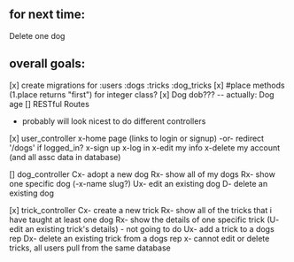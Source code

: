 ## for next time:
Delete one dog

## overall goals:
[x] create migrations for :users :dogs :tricks :dog_tricks
[x] #place methods (1.place returns "first") for integer class?
[x]  Dog dob??? -- actually: Dog age
[] RESTful Routes
  - probably will look nicest to do different controllers

  [x] user_controller
  x-home page (links to login or signup) -or- redirect '/dogs' if logged_in?
  x-sign up
  x-log in
  x-edit my info
  x-delete my account (and all assc data in database)

  [] dog_controller
  Cx- adopt a new dog
  Rx- show all of my dogs
  Rx- show one specific dog (-x-name slug?)
  Ux- edit an existing dog
  D- delete an existing dog

  [x] trick_controller
  Cx- create a new trick
  Rx- show all of the tricks that i have taught at least one dog
  Rx- show the details of one specific trick
  (U- edit an existing trick's details) - not going to do
  Ux- add a trick to a dogs rep
  Dx- delete an existing trick from a dogs rep
  x- cannot edit or delete tricks, all users pull from the same database
